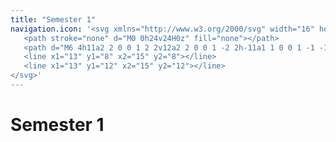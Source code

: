 ```yaml
---
title: "Semester 1"
navigation.icon: '<svg xmlns="http://www.w3.org/2000/svg" width="16" height="16" viewBox="0 0 24 24" stroke-width="2" stroke="currentColor" fill="none" stroke-linecap="round" stroke-linejoin="round">
   <path stroke="none" d="M0 0h24v24H0z" fill="none"></path>
   <path d="M6 4h11a2 2 0 0 1 2 2v12a2 2 0 0 1 -2 2h-11a1 1 0 0 1 -1 -1v-14a1 1 0 0 1 1 -1m3 0v18"></path>
   <line x1="13" y1="8" x2="15" y2="8"></line>
   <line x1="13" y1="12" x2="15" y2="12"></line>
</svg>'
---
```

# Semester 1